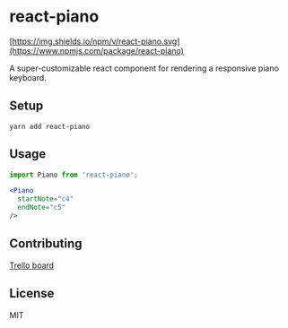 # react-piano

[https://img.shields.io/npm/v/react-piano.svg](https://www.npmjs.com/package/react-piano)

A super-customizable react component for rendering a responsive piano keyboard.


## Setup

```
yarn add react-piano
```

## Usage

```jsx
import Piano from 'react-piano';

<Piano
  startNote="c4"
  endNote="c5"
/>
```

## Contributing

[Trello board](https://trello.com/b/m7xodJaN/tasks)

## License

MIT
